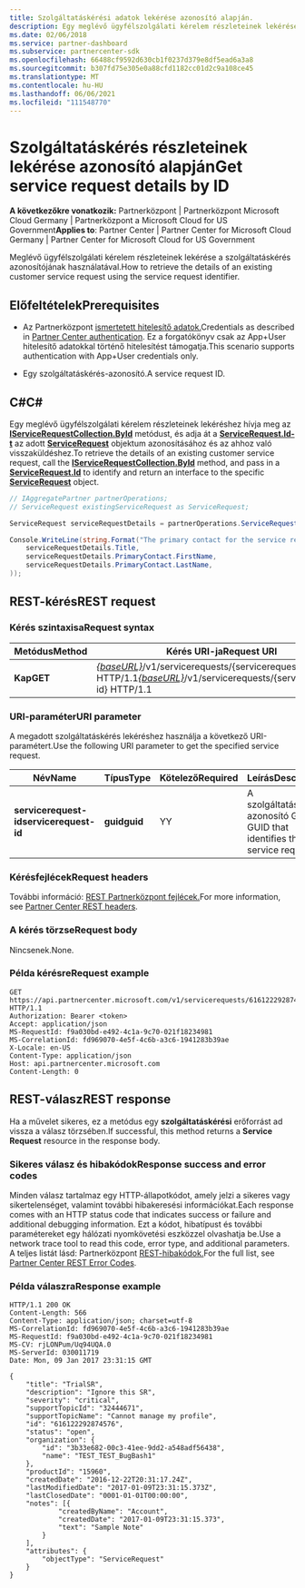 ```yaml
---
title: Szolgáltatáskérési adatok lekérése azonosító alapján.
description: Egy meglévő ügyfélszolgálati kérelem részleteinek lekérése azonosító alapján.
ms.date: 02/06/2018
ms.service: partner-dashboard
ms.subservice: partnercenter-sdk
ms.openlocfilehash: 66488cf9592d630cb1f0237d379e8df5ead6a3a8
ms.sourcegitcommit: b307fd75e305e0a88cfd1182cc01d2c9a108ce45
ms.translationtype: MT
ms.contentlocale: hu-HU
ms.lasthandoff: 06/06/2021
ms.locfileid: "111548770"
---
```

# <a name="get-service-request-details-by-id"></a><span data-ttu-id="4fc2d-103">Szolgáltatáskérés részleteinek lekérése azonosító alapján</span><span class="sxs-lookup"><span data-stu-id="4fc2d-103">Get service request details by ID</span></span>

<span data-ttu-id="4fc2d-104">**A következőkre vonatkozik:** Partnerközpont | Partnerközpont Microsoft Cloud Germany | Partnerközpont a Microsoft Cloud for US Government</span><span class="sxs-lookup"><span data-stu-id="4fc2d-104">**Applies to**: Partner Center | Partner Center for Microsoft Cloud Germany | Partner Center for Microsoft Cloud for US Government</span></span>

<span data-ttu-id="4fc2d-105">Meglévő ügyfélszolgálati kérelem részleteinek lekérése a szolgáltatáskérés azonosítójának használatával.</span><span class="sxs-lookup"><span data-stu-id="4fc2d-105">How to retrieve the details of an existing customer service request using the service request identifier.</span></span>

## <a name="prerequisites"></a><span data-ttu-id="4fc2d-106">Előfeltételek</span><span class="sxs-lookup"><span data-stu-id="4fc2d-106">Prerequisites</span></span>

- <span data-ttu-id="4fc2d-107">Az Partnerközpont [ismertetett hitelesítő adatok.](partner-center-authentication.md)</span><span class="sxs-lookup"><span data-stu-id="4fc2d-107">Credentials as described in [Partner Center authentication](partner-center-authentication.md).</span></span> <span data-ttu-id="4fc2d-108">Ez a forgatókönyv csak az App+User hitelesítő adatokkal történő hitelesítést támogatja.</span><span class="sxs-lookup"><span data-stu-id="4fc2d-108">This scenario supports authentication with App+User credentials only.</span></span>

- <span data-ttu-id="4fc2d-109">Egy szolgáltatáskérés-azonosító.</span><span class="sxs-lookup"><span data-stu-id="4fc2d-109">A service request ID.</span></span>

## <a name="c"></a><span data-ttu-id="4fc2d-110">C\#</span><span class="sxs-lookup"><span data-stu-id="4fc2d-110">C\#</span></span>

<span data-ttu-id="4fc2d-111">Egy meglévő ügyfélszolgálati kérelem részleteinek lekéréshez hívja meg az [**IServiceRequestCollection.ById**](/dotnet/api/microsoft.store.partnercenter.servicerequests.iservicerequestcollection.byid) metódust, és adja át a [**ServiceRequest.Id-t**](/dotnet/api/microsoft.store.partnercenter.models.servicerequests.servicerequest.id#Microsoft_Store_PartnerCenter_Models_ServiceRequests_ServiceRequest_Id) az adott [**ServiceRequest**](/dotnet/api/microsoft.store.partnercenter.models.servicerequests.servicerequest) objektum azonosításához és az ahhoz való visszaküldéshez.</span><span class="sxs-lookup"><span data-stu-id="4fc2d-111">To retrieve the details of an existing customer service request, call the [**IServiceRequestCollection.ById**](/dotnet/api/microsoft.store.partnercenter.servicerequests.iservicerequestcollection.byid) method, and pass in a [**ServiceRequest.Id**](/dotnet/api/microsoft.store.partnercenter.models.servicerequests.servicerequest.id#Microsoft_Store_PartnerCenter_Models_ServiceRequests_ServiceRequest_Id) to identify and return an interface to the specific [**ServiceRequest**](/dotnet/api/microsoft.store.partnercenter.models.servicerequests.servicerequest) object.</span></span>

``` csharp
// IAggregatePartner partnerOperations;
// ServiceRequest existingServiceRequest as ServiceRequest;

ServiceRequest serviceRequestDetails = partnerOperations.ServiceRequests.ById(existingServiceRequest.Id).Get();

Console.WriteLine(string.Format("The primary contact for the service request {0} is {1} {2}.",
    serviceRequestDetails.Title,
    serviceRequestDetails.PrimaryContact.FirstName,
    serviceRequestDetails.PrimaryContact.LastName,
));
```

## <a name="rest-request"></a><span data-ttu-id="4fc2d-112">REST-kérés</span><span class="sxs-lookup"><span data-stu-id="4fc2d-112">REST request</span></span>

### <a name="request-syntax"></a><span data-ttu-id="4fc2d-113">Kérés szintaxisa</span><span class="sxs-lookup"><span data-stu-id="4fc2d-113">Request syntax</span></span>

| <span data-ttu-id="4fc2d-114">Metódus</span><span class="sxs-lookup"><span data-stu-id="4fc2d-114">Method</span></span>    | <span data-ttu-id="4fc2d-115">Kérés URI-ja</span><span class="sxs-lookup"><span data-stu-id="4fc2d-115">Request URI</span></span>                                                                                 |
|-----------|---------------------------------------------------------------------------------------------|
| <span data-ttu-id="4fc2d-116">**Kap**</span><span class="sxs-lookup"><span data-stu-id="4fc2d-116">**GET**</span></span> | <span data-ttu-id="4fc2d-117">[*{baseURL}*](partner-center-rest-urls.md)/v1/servicerequests/{servicerequest-id} HTTP/1.1</span><span class="sxs-lookup"><span data-stu-id="4fc2d-117">[*{baseURL}*](partner-center-rest-urls.md)/v1/servicerequests/{servicerequest-id} HTTP/1.1</span></span>  |

### <a name="uri-parameter"></a><span data-ttu-id="4fc2d-118">URI-paraméter</span><span class="sxs-lookup"><span data-stu-id="4fc2d-118">URI parameter</span></span>

<span data-ttu-id="4fc2d-119">A megadott szolgáltatáskérés lekéréshez használja a következő URI-paramétert.</span><span class="sxs-lookup"><span data-stu-id="4fc2d-119">Use the following URI parameter to get the specified service request.</span></span>

| <span data-ttu-id="4fc2d-120">Név</span><span class="sxs-lookup"><span data-stu-id="4fc2d-120">Name</span></span>                  | <span data-ttu-id="4fc2d-121">Típus</span><span class="sxs-lookup"><span data-stu-id="4fc2d-121">Type</span></span>     | <span data-ttu-id="4fc2d-122">Kötelező</span><span class="sxs-lookup"><span data-stu-id="4fc2d-122">Required</span></span> | <span data-ttu-id="4fc2d-123">Leírás</span><span class="sxs-lookup"><span data-stu-id="4fc2d-123">Description</span></span>                                 |
|-----------------------|----------|----------|---------------------------------------------|
| <span data-ttu-id="4fc2d-124">**servicerequest-id**</span><span class="sxs-lookup"><span data-stu-id="4fc2d-124">**servicerequest-id**</span></span> | <span data-ttu-id="4fc2d-125">**guid**</span><span class="sxs-lookup"><span data-stu-id="4fc2d-125">**guid**</span></span> | <span data-ttu-id="4fc2d-126">Y</span><span class="sxs-lookup"><span data-stu-id="4fc2d-126">Y</span></span>        | <span data-ttu-id="4fc2d-127">A szolgáltatáskérést azonosító GUID.</span><span class="sxs-lookup"><span data-stu-id="4fc2d-127">A GUID that identifies the service request.</span></span> |

### <a name="request-headers"></a><span data-ttu-id="4fc2d-128">Kérésfejlécek</span><span class="sxs-lookup"><span data-stu-id="4fc2d-128">Request headers</span></span>

<span data-ttu-id="4fc2d-129">További információ: [REST Partnerközpont fejlécek.](headers.md)</span><span class="sxs-lookup"><span data-stu-id="4fc2d-129">For more information, see [Partner Center REST headers](headers.md).</span></span>

### <a name="request-body"></a><span data-ttu-id="4fc2d-130">A kérés törzse</span><span class="sxs-lookup"><span data-stu-id="4fc2d-130">Request body</span></span>

<span data-ttu-id="4fc2d-131">Nincsenek.</span><span class="sxs-lookup"><span data-stu-id="4fc2d-131">None.</span></span>

### <a name="request-example"></a><span data-ttu-id="4fc2d-132">Példa kérésre</span><span class="sxs-lookup"><span data-stu-id="4fc2d-132">Request example</span></span>

```http
GET https://api.partnercenter.microsoft.com/v1/servicerequests/616122292874576 HTTP/1.1
Authorization: Bearer <token>
Accept: application/json
MS-RequestId: f9a030bd-e492-4c1a-9c70-021f18234981
MS-CorrelationId: fd969070-4e5f-4c6b-a3c6-1941283b39ae
X-Locale: en-US
Content-Type: application/json
Host: api.partnercenter.microsoft.com
Content-Length: 0
```

## <a name="rest-response"></a><span data-ttu-id="4fc2d-133">REST-válasz</span><span class="sxs-lookup"><span data-stu-id="4fc2d-133">REST response</span></span>

<span data-ttu-id="4fc2d-134">Ha a művelet sikeres, ez a metódus egy **szolgáltatáskérési** erőforrást ad vissza a válasz törzsében.</span><span class="sxs-lookup"><span data-stu-id="4fc2d-134">If successful, this method returns a **Service Request** resource in the response body.</span></span>

### <a name="response-success-and-error-codes"></a><span data-ttu-id="4fc2d-135">Sikeres válasz és hibakódok</span><span class="sxs-lookup"><span data-stu-id="4fc2d-135">Response success and error codes</span></span>

<span data-ttu-id="4fc2d-136">Minden válasz tartalmaz egy HTTP-állapotkódot, amely jelzi a sikeres vagy sikertelenséget, valamint további hibakeresési információkat.</span><span class="sxs-lookup"><span data-stu-id="4fc2d-136">Each response comes with an HTTP status code that indicates success or failure and additional debugging information.</span></span> <span data-ttu-id="4fc2d-137">Ezt a kódot, hibatípust és további paramétereket egy hálózati nyomkövetési eszközzel olvashatja be.</span><span class="sxs-lookup"><span data-stu-id="4fc2d-137">Use a network trace tool to read this code, error type, and additional parameters.</span></span> <span data-ttu-id="4fc2d-138">A teljes listát lásd: Partnerközpont [REST-hibakódok.](error-codes.md)</span><span class="sxs-lookup"><span data-stu-id="4fc2d-138">For the full list, see [Partner Center REST Error Codes](error-codes.md).</span></span>

### <a name="response-example"></a><span data-ttu-id="4fc2d-139">Példa válaszra</span><span class="sxs-lookup"><span data-stu-id="4fc2d-139">Response example</span></span>

```http
HTTP/1.1 200 OK
Content-Length: 566
Content-Type: application/json; charset=utf-8
MS-CorrelationId: fd969070-4e5f-4c6b-a3c6-1941283b39ae
MS-RequestId: f9a030bd-e492-4c1a-9c70-021f18234981
MS-CV: rjLONPum/Uq94UQA.0
MS-ServerId: 030011719
Date: Mon, 09 Jan 2017 23:31:15 GMT

{
    "title": "TrialSR",
    "description": "Ignore this SR",
    "severity": "critical",
    "supportTopicId": "32444671",
    "supportTopicName": "Cannot manage my profile",
    "id": "616122292874576",
    "status": "open",
    "organization": {
        "id": "3b33e682-00c3-41ee-9dd2-a548adf56438",
        "name": "TEST_TEST_BugBash1"
    },
    "productId": "15960",
    "createdDate": "2016-12-22T20:31:17.24Z",
    "lastModifiedDate": "2017-01-09T23:31:15.373Z",
    "lastClosedDate": "0001-01-01T00:00:00",
    "notes": [{
            "createdByName": "Account",
            "createdDate": "2017-01-09T23:31:15.373",
            "text": "Sample Note"
        }
    ],
    "attributes": {
        "objectType": "ServiceRequest"
    }
}
```
